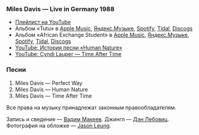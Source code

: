 ### Miles Davis — Live in Germany 1988

- [Плейлист на YouTube](https://www.youtube.com/playlist?list=PLOJ0PP3JfVh6lQmq4P3vl27VjGgUyUBZn)
- Альбом «Tutu» в
	[Apple Music](https://music.apple.com/album/828544687),
	[Яндекс.Музыке](https://music.yandex.ru/album/220719),
	[Spotify](https://open.spotify.com/album/0toDuabaPv8Pa2KGI88eB7),
	[Tidal](https://tidal.com/browse/album/68713195),
	[Discogs](https://www.discogs.com/master/63355)
- Альбом «African Exchange Student» в
	[Apple Music](https://music.apple.com/album/40582477),
	[Яндекс.Музыке](https://music.yandex.ru/album/11535),
	[Spotify](https://open.spotify.com/album/2w3I2JR1A9YGx8bqtY9UKK),
	[Tidal](https://tidal.com/browse/album/259934),
	[Discogs](https://www.discogs.com/master/418898)
- [YouTube: История песни «Human Nature»](https://youtu.be/ITQPxZKm9dY)
- [YouTube: Cyndi Lauper — Time After Time](https://youtu.be/4G7SEL4zwy8)

### Песни

1. Miles Davis — Perfect Way
2. Miles Davis — Human Nature
3. Miles Davis — Time After Time

Все права на музыку принадлежат законным правообладателям.

Запись и сведение — [Вадим Макеев](https://pepelsbey.dev/).
Джингл — [Дэн Лебовиц](https://www.youtube.com/channel/UC38A5qHrlc_Zgua7vL4b96w).
Фотография на обложке — [Jason Leung](https://unsplash.com/photos/nBy2abg-6UM).
